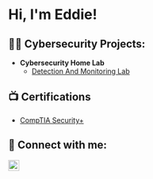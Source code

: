 <h1>Hi, I'm Eddie! </h1>

<h2>👨‍💻 Cybersecurity Projects:</h2>

- <b>Cybersecurity Home Lab </b>
  - [Detection And Monitoring Lab](https://github.com/thehappiihacker/detectionlab)

<h2>📺 Certifications </h2>

- [CompTIA Security+]()


<h2> 🤳 Connect with me:</h2>

[<img align="left" alt="EddieBrennan | LinkedIn" width="22px" src="https://cdn.jsdelivr.net/npm/simple-icons@v3/icons/linkedin.svg" />][linkedin]

[linkedin]: https://www.linkedin.com/in/edwardkbrennan
